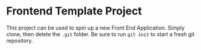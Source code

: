 # Frontend Template Project

This project can be used to spin up a new Front End Application. Simply clone,
then delete the `.git` folder. Be sure to run `git init` to start a fresh git
repository.
